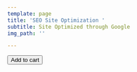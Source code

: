 ```yaml
---
template: page
title: 'SEO Site Optimization '
subtitle: Site Optimized through Google
img_path: ''

---
```

<button class="snipcart-add-item"
data-item-id="BeginnerSEO"
data-item-price="199.95"
data-item-url="https://luxovostudios-43b14.netlify.com/seo-site-optimization/"
data-item-description="Beginner SEO Site Optimization" 
data-item-image="" 
data-item-name="BeginnerSEO"> Add to cart </button>
